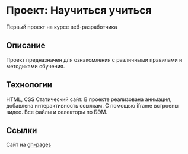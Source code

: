 # Проект: Научиться учиться
Первый проект на курсе веб-разработчика

## Описание
Проект предназначен для ознакомления с различными правилами и методиками обучения.

## Технологии
HTML, CSS
Статический сайт. В проекте реализована анимация, добавлена интерактивность ссылкам. С помощью iframe встроены видео. Все файлы и селекторы по БЭМ.

## Ссылки
Сайт на [gh-pages](https://andrey-kotelnikov.github.io/how-to-learn/)
